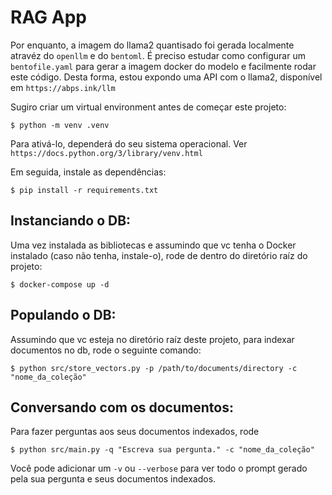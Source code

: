 # RAG App

Por enquanto, a imagem do llama2 quantisado foi gerada localmente atravéz do `openllm` e do `bentoml`. É preciso estudar como configurar um `bentofile.yaml` para gerar a imagem docker do modelo e facilmente rodar este código. Desta forma, estou expondo uma API com o llama2, disponível em `https://abps.ink/llm`

Sugiro criar um virtual environment antes de começar este projeto:
```
$ python -m venv .venv
```
Para ativá-lo, dependerá do seu sistema operacional. Ver `https://docs.python.org/3/library/venv.html`

Em seguida, instale as dependências:

```
$ pip install -r requirements.txt
```

## Instanciando o DB:

Uma vez instalada as bibliotecas e assumindo que vc tenha o Docker instalado (caso não tenha, instale-o), rode de dentro do diretório raíz do projeto:
```
$ docker-compose up -d
```

## Populando o DB:

Assumindo que vc esteja no diretório raíz deste projeto, para indexar documentos no db, rode o seguinte comando:
```
$ python src/store_vectors.py -p /path/to/documents/directory -c "nome_da_coleção"
```

## Conversando com os documentos:
Para fazer perguntas aos seus documentos indexados, rode
```
$ python src/main.py -q "Escreva sua pergunta." -c "nome_da_coleção"
```
Você pode adicionar um `-v` ou `--verbose` para ver todo o prompt gerado pela sua pergunta e seus documentos indexados.